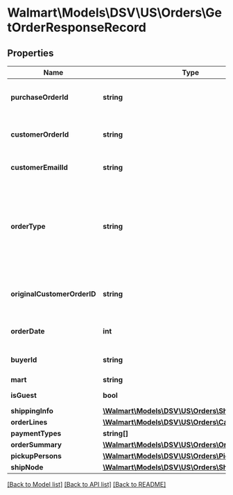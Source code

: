 # Walmart\Models\DSV\US\Orders\GetOrderResponseRecord

## Properties

Name | Type | Description | Notes
------------ | ------------- | ------------- | -------------
**purchaseOrderId** | **string** | A unique ID associated with the seller's purchase order |
**customerOrderId** | **string** | A unique ID associated with the sales order for specified customer |
**customerEmailId** | **string** | The email address of the customer for the sales order |
**orderType** | **string** | Specifies if the order is a regular order or replacement order. Possible values are REGULAR or REPLACEMENT. Provided in response only if query parameter replacementInfo=true. | [optional]
**originalCustomerOrderID** | **string** | customer order ID of the original customer order on which the replacement is created. | [optional]
**orderDate** | **int** | The date the customer submitted the sales order |
**buyerId** | **string** | Unique ID associated with the specified buyer | [optional]
**mart** | **string** | Mart information | [optional]
**isGuest** | **bool** | Indicates a guest customer | [optional]
**shippingInfo** | [**\Walmart\Models\DSV\US\Orders\ShippingInfoType**](ShippingInfoType.md) |  |
**orderLines** | [**\Walmart\Models\DSV\US\Orders\CancelLinesType**](CancelLinesType.md) |  |
**paymentTypes** | **string[]** | Payment Types | [optional]
**orderSummary** | [**\Walmart\Models\DSV\US\Orders\OrderSummary**](OrderSummary.md) |  | [optional]
**pickupPersons** | [**\Walmart\Models\DSV\US\Orders\PickupPerson[]**](PickupPerson.md) | List of pickup persons | [optional]
**shipNode** | [**\Walmart\Models\DSV\US\Orders\ShipNodesType**](ShipNodesType.md) |  | [optional]


[[Back to Model list]](./) [[Back to API list]](../../../../../README.md#supported-apis) [[Back to README]](../../../../../README.md)
